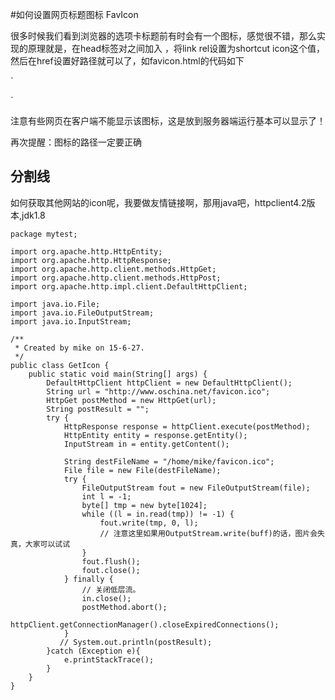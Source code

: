#如何设置网页标题图标 FavIcon


很多时候我们看到浏览器的选项卡标题前有时会有一个图标，感觉很不错，那么实现的原理就是，在head标签对之间加入<link rel="shortcut icon" href="favicon.ico" /> ，将link rel设置为shortcut icon这个值，然后在href设置好路径就可以了，如favicon.html的代码如下

`<html>  
<head>  
<link rel="shortcut icon" href="favicon.ico"  type="image/x-icon"/>   
<title>Designed By Androidyue</title>  
</head>  
</html>  `


注意有些网页在客户端不能显示该图标，这是放到服务器端运行基本可以显示了！

再次提醒：图标的路径一定要正确

分割线
-----
如何获取其他网站的icon呢，我要做友情链接啊，那用java吧，httpclient4.2版本,jdk1.8

	package mytest;
	
	import org.apache.http.HttpEntity;
	import org.apache.http.HttpResponse;
	import org.apache.http.client.methods.HttpGet;
	import org.apache.http.client.methods.HttpPost;
	import org.apache.http.impl.client.DefaultHttpClient;
	
	import java.io.File;
	import java.io.FileOutputStream;
	import java.io.InputStream;
	
	/**
	 * Created by mike on 15-6-27.
	 */
	public class GetIcon {
	    public static void main(String[] args) {
	        DefaultHttpClient httpClient = new DefaultHttpClient();
	        String url = "http://www.oschina.net/favicon.ico";
	        HttpGet postMethod = new HttpGet(url);
	        String postResult = "";
	        try {
	            HttpResponse response = httpClient.execute(postMethod);
	            HttpEntity entity = response.getEntity();
	            InputStream in = entity.getContent();
	
	            String destFileName = "/home/mike/favicon.ico";
	            File file = new File(destFileName);
	            try {
	                FileOutputStream fout = new FileOutputStream(file);
	                int l = -1;
	                byte[] tmp = new byte[1024];
	                while ((l = in.read(tmp)) != -1) {
	                    fout.write(tmp, 0, l);
	                    // 注意这里如果用OutputStream.write(buff)的话，图片会失真，大家可以试试
	                }
	                fout.flush();
	                fout.close();
	            } finally {
	                // 关闭低层流。
	                in.close();
	                postMethod.abort();
	                httpClient.getConnectionManager().closeExpiredConnections();
	            }
	           // System.out.println(postResult);
	        }catch (Exception e){
	            e.printStackTrace();
	        }
	    }
	}
	


